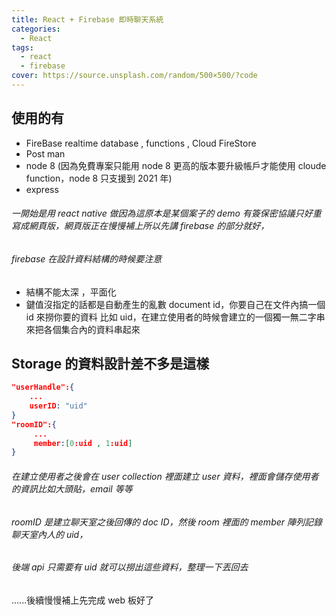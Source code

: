 ```yaml
---
title: React + Firebase 即時聊天系統
categories:
  - React
tags:
  - react
  - firebase
cover: https://source.unsplash.com/random/500×500/?code
---
```

## 使用的有

- FireBase realtime database , functions , Cloud FireStore
- Post man
- node 8 (因為免費專案只能用 node 8 更高的版本要升級帳戶才能使用 cloude function，node 8 只支援到 2021 年)
- express

###### 一開始是用 react native 做因為這原本是某個案子的 demo 有簽保密協議只好重寫成網頁版，網頁版正在慢慢補上所以先講 firebase 的部分就好，

###### firebase 在設計資料結構的時候要注意

- 結構不能太深 ，平面化
- 鍵值沒指定的話都是自動產生的亂數 document id，你要自己在文件內搞一個 id 來撈你要的資料 比如 uid，在建立使用者的時候會建立的一個獨一無二字串來把各個集合內的資料串起來

## Storage 的資料設計差不多是這樣

```json
"userHandle":{
    ...
    userID: "uid"
}
"roomID":{
     ...
     member:[0:uid , 1:uid]
}

```

###### 在建立使用者之後會在 user collection 裡面建立 user 資料，裡面會儲存使用者的資訊比如大頭貼，email 等等

###### roomID 是建立聊天室之後回傳的 doc ID，然後 room 裡面的 member 陣列記錄聊天室內人的 uid，

###### 後端 api 只需要有 uid 就可以撈出這些資料，整理一下丟回去

......後續慢慢補上先完成 web 板好了
